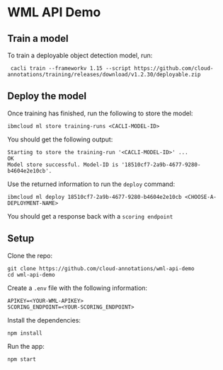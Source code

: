 # WML API Demo

## Train a model

To train a deployable object detection model, run:

```
 cacli train --frameworkv 1.15 --script https://github.com/cloud-annotations/training/releases/download/v1.2.30/deployable.zip
```

## Deploy the model
Once training has finished, run the following to store the model:
```
ibmcloud ml store training-runs <CACLI-MODEL-ID>
```

You should get the following output:
```
Starting to store the training-run '<CACLI-MODEL-ID>' ...
OK
Model store successful. Model-ID is '18510cf7-2a9b-4677-9280-b4604e2e10cb'.
```

Use the returned information to run the `deploy` command:
```
ibmcloud ml deploy 18510cf7-2a9b-4677-9280-b4604e2e10cb <CHOOSE-A-DEPLOYMENT-NAME>
```

You should get a response back with a `scoring endpoint`

## Setup
Clone the repo:
```
git clone https://github.com/cloud-annotations/wml-api-demo
cd wml-api-demo
```

Create a `.env` file with the following information:
```
APIKEY=<YOUR-WML-APIKEY>
SCORING_ENDPOINT=<YOUR-SCORING_ENDPOINT>
```

Install the dependencies:
```
npm install
```


Run the app:
```
npm start
```
